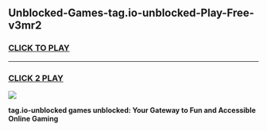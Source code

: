 
## Unblocked-Games-tag.io-unblocked-Play-Free-v3mr2
<h3>
<a href="https://premium76.site?title=tag.io-unblocked&ref=23A">CLICK TO PLAY</a></h3>
<hr>

<h3>
<a href="https://premium76.site?title=tag.io-unblocked&ref=23A">CLICK 2 PLAY</a>
  
</h3>

<a href="https://premium76.site?title=tag.io-unblocked&ref=23A"><img src="https://clearcache.store/games.png"></a>


**tag.io-unblocked games unblocked: Your Gateway to Fun and Accessible Online Gaming**
